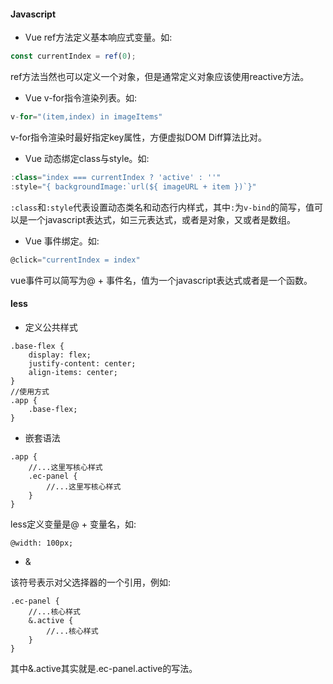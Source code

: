 #### Javascript

- Vue ref方法定义基本响应式变量。如:

```js
const currentIndex = ref(0);
```

ref方法当然也可以定义一个对象，但是通常定义对象应该使用reactive方法。

- Vue v-for指令渲染列表。如:

```js
v-for="(item,index) in imageItems" 
```

v-for指令渲染时最好指定key属性，方便虚拟DOM Diff算法比对。

- Vue 动态绑定class与style。如:

```js
:class="index === currentIndex ? 'active' : ''"
:style="{ backgroundImage:`url(${ imageURL + item })`}"
```

`:class`和`:style`代表设置动态类名和动态行内样式，其中`:`为`v-bind`的简写，值可以是一个javascript表达式，如三元表达式，或者是对象，又或者是数组。

- Vue 事件绑定。如:

```js
@click="currentIndex = index"
```

vue事件可以简写为@ + 事件名，值为一个javascript表达式或者是一个函数。

#### less

- 定义公共样式

```less
.base-flex {
    display: flex;
    justify-content: center;
    align-items: center;
}
//使用方式
.app {
    .base-flex;
}
```

- 嵌套语法

```less
.app {
    //...这里写核心样式
    .ec-panel {
        //...这里写核心样式
    }
}
```

less定义变量是@ + 变量名，如:

```less
@width: 100px;
```

- &

该符号表示对父选择器的一个引用，例如:

```less
.ec-panel {
    //...核心样式
    &.active {
        //...核心样式
    }
}
```

其中&.active其实就是.ec-panel.active的写法。

